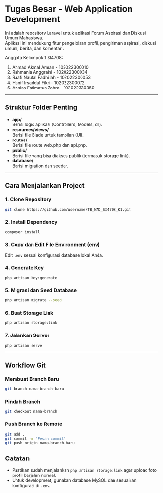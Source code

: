 # Tugas Besar - Web Application Development

Ini adalah repository Laravel untuk aplikasi Forum Aspirasi dan Diskusi Umum Mahasiswa.  
Aplikasi ini mendukung fitur pengelolaan profil, pengiriman aspirasi, diskusi umum, berita, dan komentar .

Anggota Kelompok 1 SI4708:
1. Ahmad Akmal Amran      - 102022300010
2. Rahmania Anggraini     - 102022300034
3. Raafi Naufal Fadhillah - 102022300053
4. Hanif Irsaddul Fikri   - 102022300072
5. Annisa Fatimatus Zahro - 102022330350

---

## Struktur Folder Penting

- **app/**  
  Berisi logic aplikasi (Controllers, Models, dll).
- **resources/views/**  
  Berisi file Blade untuk tampilan (UI).
- **routes/**  
  Berisi file route web.php dan api.php.
- **public/**  
  Berisi file yang bisa diakses publik (termasuk storage link).
- **database/**  
  Berisi migration dan seeder.

---

## Cara Menjalankan Project

### 1. Clone Repository

```bash
git clone https://github.com/username/TB_WAD_SI4708_K1.git
```

### 2. Install Dependency

```bash
composer install
```

### 3. Copy dan Edit File Environment (env)

Edit `.env` sesuai konfigurasi database lokal Anda.

### 4. Generate Key

```bash
php artisan key:generate
```

### 5. Migrasi dan Seed Database

```bash
php artisan migrate --seed
```

### 6. Buat Storage Link

```bash
php artisan storage:link
```

### 7. Jalankan Server

```bash
php artisan serve
```

---

## Workflow Git

### Membuat Branch Baru
```bash
git branch nama-branch-baru
```

### Pindah Branch
```bash
git checkout nama-branch
```

### Push Branch ke Remote

```bash
git add .
git commit -m "Pesan commit"
git push origin nama-branch-baru
```

## Catatan

- Pastikan sudah menjalankan `php artisan storage:link` agar upload foto profil berjalan normal.
- Untuk development, gunakan database MySQL dan sesuaikan konfigurasi di `.env`.

